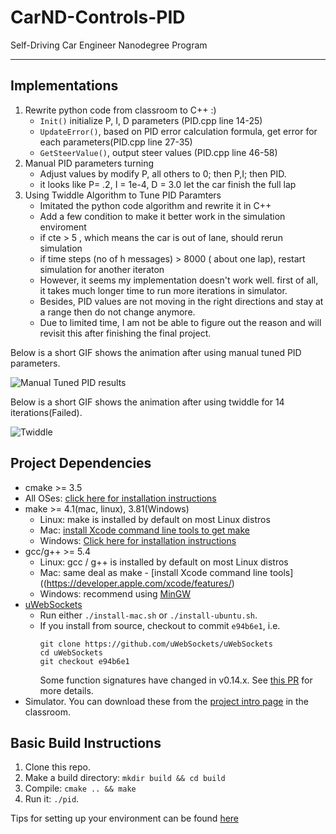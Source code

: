[//]: # (Image References)
[image1]: twiddle_after14Iter_failed.gif  "twiddle"
[image2]: manual_tune_pid.gif "Manual Tuned PID results"


# CarND-Controls-PID
Self-Driving Car Engineer Nanodegree Program

---
## Implementations
1. Rewrite python code from classroom to C++ :) 
   * `Init()` initialize P, I, D parameters (PID.cpp line 14-25)
   * `UpdateError()`, based on PID error calculation formula, get error for each parameters(PID.cpp line 27-35)
   * `GetSteerValue()`, output steer values (PID.cpp line 46-58)
2. Manual PID parameters turning 
   * Adjust values by modify P, all others to 0; then P,I; then PID.
   * it looks like P= .2, I = 1e-4, D = 3.0 let the car finish the full lap
3. Using Twiddle Algorithm to Tune PID Paramters
   * Imitated the python code algorithm and rewrite it in C++
   * Add a few condition to make it better work in the simulation enviroment
   *  if cte > 5 , which means the car is out of lane, should rerun simulation
   *  if time steps (no of h messages) > 8000 ( about one lap), restart simulation for another iteraton
   *  However, it seems my implementation doesn't work well. first of all, it takes much longer time to run more iterations in simulator.
   * Besides, PID values are not moving in the right directions and  stay at a range then do not change anymore.
   * Due to limited time, I am not be able to figure out the reason and will revisit this after finishing the final project.
  
 Below is a short GIF shows the animation after using manual tuned PID parameters.
 
 ![Manual Tuned PID results][image2]
 
 Below is a short GIF shows the animation after using twiddle for 14 iterations(Failed).
 
 ![Twiddle][image1]
## Project Dependencies

* cmake >= 3.5
 * All OSes: [click here for installation instructions](https://cmake.org/install/)
* make >= 4.1(mac, linux), 3.81(Windows)
  * Linux: make is installed by default on most Linux distros
  * Mac: [install Xcode command line tools to get make](https://developer.apple.com/xcode/features/)
  * Windows: [Click here for installation instructions](http://gnuwin32.sourceforge.net/packages/make.htm)
* gcc/g++ >= 5.4
  * Linux: gcc / g++ is installed by default on most Linux distros
  * Mac: same deal as make - [install Xcode command line tools]((https://developer.apple.com/xcode/features/)
  * Windows: recommend using [MinGW](http://www.mingw.org/)
* [uWebSockets](https://github.com/uWebSockets/uWebSockets)
  * Run either `./install-mac.sh` or `./install-ubuntu.sh`.
  * If you install from source, checkout to commit `e94b6e1`, i.e.
    ```
    git clone https://github.com/uWebSockets/uWebSockets 
    cd uWebSockets
    git checkout e94b6e1
    ```
    Some function signatures have changed in v0.14.x. See [this PR](https://github.com/udacity/CarND-MPC-Project/pull/3) for more details.
* Simulator. You can download these from the [project intro page](https://github.com/udacity/self-driving-car-sim/releases) in the classroom.

## Basic Build Instructions

1. Clone this repo.
2. Make a build directory: `mkdir build && cd build`
3. Compile: `cmake .. && make`
4. Run it: `./pid`. 

Tips for setting up your environment can be found [here](https://classroom.udacity.com/nanodegrees/nd013/parts/40f38239-66b6-46ec-ae68-03afd8a601c8/modules/0949fca6-b379-42af-a919-ee50aa304e6a/lessons/f758c44c-5e40-4e01-93b5-1a82aa4e044f/concepts/23d376c7-0195-4276-bdf0-e02f1f3c665d)

